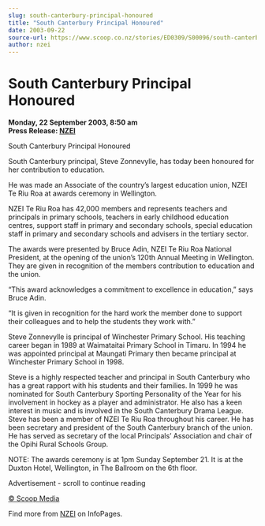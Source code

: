 ```yaml
---
slug: south-canterbury-principal-honoured
title: "South Canterbury Principal Honoured"
date: 2003-09-22
source-url: https://www.scoop.co.nz/stories/ED0309/S00096/south-canterbury-principal-honoured.htm
author: nzei
---
```

South Canterbury Principal Honoured
===================================

**Monday, 22 September 2003, 8:50 am**  
**Press Release: [NZEI](https://info.scoop.co.nz/NZEI)**

South Canterbury Principal Honoured

South Canterbury principal, Steve Zonnevylle, has today been honoured for her contribution to education.

He was made an Associate of the country’s largest education union, NZEI Te Riu Roa at awards ceremony in Wellington.

NZEI Te Riu Roa has 42,000 members and represents teachers and principals in primary schools, teachers in early childhood education centres, support staff in primary and secondary schools, special education staff in primary and secondary schools and advisers in the tertiary sector.

The awards were presented by Bruce Adin, NZEI Te Riu Roa National President, at the opening of the union’s 120th Annual Meeting in Wellington. They are given in recognition of the members contribution to education and the union.

“This award acknowledges a commitment to excellence in education,” says Bruce Adin.

“It is given in recognition for the hard work the member done to support their colleagues and to help the students they work with.”

Steve Zonnevylle is principal of Winchester Primary School. His teaching career began in 1989 at Waimataitai Primary School in Timaru. In 1994 he was appointed principal at Maungati Primary then became principal at Winchester Primary School in 1998.

Steve is a highly respected teacher and principal in South Canterbury who has a great rapport with his students and their families. In 1999 he was nominated for South Canterbury Sporting Personality of the Year for his involvement in hockey as a player and administrator. He also has a keen interest in music and is involved in the South Canterbury Drama League. Steve has been a member of NZEI Te Riu Roa throughout his career. He has been secretary and president of the South Canterbury branch of the union. He has served as secretary of the local Principals’ Association and chair of the Opihi Rural Schools Group.

NOTE: The awards ceremony is at 1pm Sunday September 21. It is at the Duxton Hotel, Wellington, in The Ballroom on the 6th floor.  

Advertisement - scroll to continue reading





[© Scoop Media](http://www.scoop.co.nz/about/terms.html)

Find more from [NZEI](https://info.scoop.co.nz/NZEI) on InfoPages.